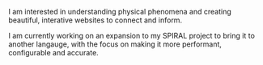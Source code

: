 I am interested in understanding physical phenomena and creating beautiful, interative websites to connect and inform.

I am currently working on an expansion to my SPIRAL project to bring it to another langauge, with the focus on making it more performant, configurable and accurate.
